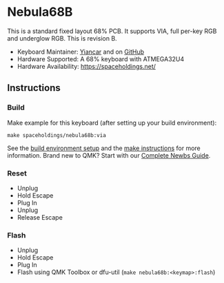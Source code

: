 # Nebula68B

This is a standard fixed layout 68% PCB. It supports VIA, full per-key RGB and underglow RGB. This is revision B.

* Keyboard Maintainer: [Yiancar](http://yiancar-designs.com/) and on [GitHub](https://github.com/yiancar)
* Hardware Supported: A 68% keyboard with ATMEGA32U4
* Hardware Availability: https://spaceholdings.net/

## Instructions

### Build

Make example for this keyboard (after setting up your build environment):

    make spaceholdings/nebula68b:via

See the [build environment setup](https://docs.qmk.fm/#/getting_started_build_tools) and the [make instructions](https://docs.qmk.fm/#/getting_started_make_guide) for more information. Brand new to QMK? Start with our [Complete Newbs Guide](https://docs.qmk.fm/#/newbs).

### Reset

- Unplug
- Hold Escape
- Plug In
- Unplug
- Release Escape

### Flash

- Unplug
- Hold Escape
- Plug In
- Flash using QMK Toolbox or dfu-util (`make nebula68b:<keymap>:flash`)
